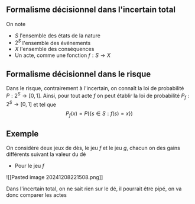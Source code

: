 ## Formalisme décisionnel dans l'incertain total
On note

- $S$ l'ensemble des états de la nature
- $2^{S}$ l'ensemble des événements
- $X$ l'ensemble des conséquences
- Un acte, comme une fonction $f: S \to X$

## Formalisme décisionnel dans le risque
Dans le risque, contrairement à l'incertain, on connaît la loi de probabilité
$P: 2^{S} \to [0, 1]$.
Ainsi, pour tout acte $f$ on peut établir la loi de probabilité $P_{f}: 2^{S} \to [0, 1]$ et tel que
$$
P_{f}(x) = P(\{ s \in S: f(s) = x \})
$$

## Exemple
On considère deux jeux de dès, le jeu $f$ et le jeu $g$, chacun on des gains différents suivant la valeur du dé

- Pour le jeu $f$


![[Pasted image 20241208221508.png]]

Dans l'incertain total, on ne sait rien sur le dé, il pourrait être pipé, on va donc comparer les actes
